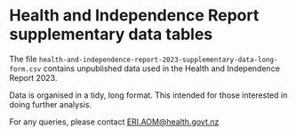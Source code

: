 # Health and Independence Report supplementary data tables

The file `health-and-independence-report-2023-supplementary-data-long-form.csv` contains unpublished data used in the Health and Independence Report 2023.

Data is organised in a tidy, long format. This intended for those interested in doing further analysis.

For any queries, please contact ERI.AOM@health.govt.nz
